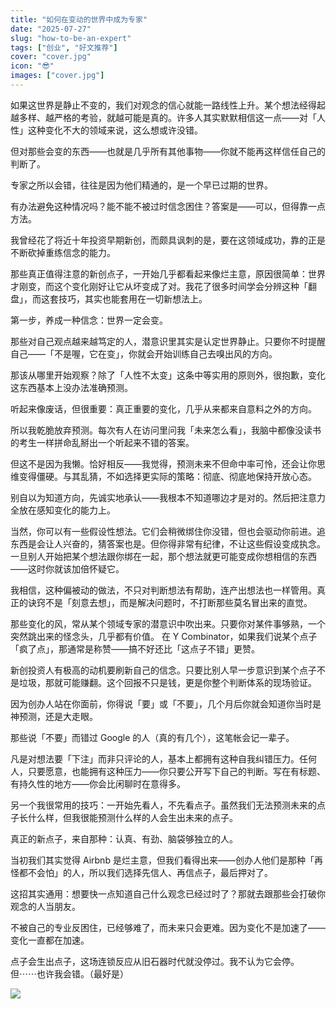 ```yaml
---
title: "如何在变动的世界中成为专家"
date: "2025-07-27"
slug: "how-to-be-an-expert"
tags: ["创业", "好文推荐"]
cover: "cover.jpg"
icon: "😎"
images: ["cover.jpg"]
---
```

如果这世界是静止不变的，我们对观念的信心就能一路线性上升。某个想法经得起越多样、越严格的考验，就越可能是真的。许多人其实默默相信这一点——对「人性」这种变化不大的领域来说，这么想或许没错。



但对那些会变的东西——也就是几乎所有其他事物——你就不能再这样信任自己的判断了。



专家之所以会错，往往是因为他们精通的，是一个早已过期的世界。



有办法避免这种情况吗？能不能不被过时信念困住？答案是——可以，但得靠一点方法。



我曾经花了将近十年投资早期新创，而颇具讽刺的是，要在这领域成功，靠的正是不断砍掉重练信念的能力。



那些真正值得注意的新创点子，一开始几乎都看起来像烂主意，原因很简单：世界才刚变，而这个变化刚好让它从坏变成了对。我花了很多时间学会分辨这种「翻盘」，而这套技巧，其实也能套用在一切新想法上。



第一步，养成一种信念：世界一定会变。



那些对自己观点越来越笃定的人，潜意识里其实是认定世界静止。只要你不时提醒自己——「不是喔，它在变」，你就会开始训练自己去嗅出风的方向。



那该从哪里开始观察？除了「人性不太变」这条中等实用的原则外，很抱歉，变化这东西基本上没办法准确预测。



听起来像废话，但很重要：真正重要的变化，几乎从来都来自意料之外的方向。



所以我乾脆放弃预测。每次有人在访问里问我「未来怎么看」，我脑中都像没读书的考生一样拼命乱掰出一个听起来不错的答案。



但这不是因为我懒。恰好相反——我觉得，预测未来不但命中率可怜，还会让你思维变得僵硬。与其乱猜，不如选择更实际的策略：彻底、彻底地保持开放心态。



别自以为知道方向，先诚实地承认——我根本不知道哪边才是对的。然后把注意力全放在感知变化的能力上。



当然，你可以有一些假设性想法。它们会稍微绑住你没错，但也会驱动你前进。追东西是会让人兴奋的，猜答案也是。但你得非常有纪律，不让这些假设变成执念。
一旦别人开始把某个想法跟你绑在一起，那个想法就更可能变成你想相信的东西——这时你就该加倍怀疑它。



我相信，这种偏被动的做法，不只对判断想法有帮助，连产出想法也一样管用。真正的诀窍不是「刻意去想」，而是解决问题时，不打断那些莫名冒出来的直觉。



那些变化的风，常从某个领域专家的潜意识中吹出来。只要你对某件事够熟，一个突然跳出来的怪念头，几乎都有价值。
在 Y Combinator，如果我们说某个点子「疯了点」，那通常是称赞——搞不好还比「这点子不错」更赞。



新创投资人有极高的动机要刷新自己的信念。只要比别人早一步意识到某个点子不是垃圾，那就可能赚翻。这个回报不只是钱，更是你整个判断体系的现场验证。



因为创办人站在你面前，你得说「要」或「不要」，几个月后你就会知道你当时是神预测，还是大走眼。



那些说「不要」而错过 Google 的人（真的有几个），这笔帐会记一辈子。



凡是对想法要「下注」而非只评论的人，基本上都拥有这种自我纠错压力。任何人，只要愿意，也能拥有这种压力——你只要公开写下自己的判断。写在有标题、有持久性的地方——你会比闲聊时在意得多。



另一个我很常用的技巧：一开始先看人，不先看点子。虽然我们无法预测未来的点子长什么样，但我很能预测什么样的人会生出未来的点子。



真正的新点子，来自那种：认真、有劲、脑袋够独立的人。



当初我们其实觉得 Airbnb 是烂主意，但我们看得出来——创办人他们是那种「再怪都不会怕」的人，所以我们选择先信人、再信点子，最后押对了。



这招其实通用：想要快一点知道自己什么观念已经过时了？那就去跟那些会打破你观念的人当朋友。



不被自己的专业反困住，已经够难了，而未来只会更难。因为变化不是加速了——变化一直都在加速。



点子会生出点子，这场连锁反应从旧石器时代就没停过。我不认为它会停。
但⋯⋯也许我会错。（最好是）




![](https://prod-files-secure.s3.us-west-2.amazonaws.com/112d0858-5090-4d34-a606-b75eb8d65fd2/46476355-9cf3-4e99-9b7a-3531bc426380/1000202064.png?X-Amz-Algorithm=AWS4-HMAC-SHA256&X-Amz-Content-Sha256=UNSIGNED-PAYLOAD&X-Amz-Credential=ASIAZI2LB466Y4H2YY2S%2F20251015%2Fus-west-2%2Fs3%2Faws4_request&X-Amz-Date=20251015T204710Z&X-Amz-Expires=3600&X-Amz-Security-Token=IQoJb3JpZ2luX2VjENT%2F%2F%2F%2F%2F%2F%2F%2F%2F%2FwEaCXVzLXdlc3QtMiJIMEYCIQDxxW8rGCjlDbglltNKF8WofUHWDFrpXdDI4g%2BRtsMdewIhAIDP3ab%2B3iY2QbNh7i3YvWzzIAK8fEIHQiKmMdBCmPHqKv8DCH0QABoMNjM3NDIzMTgzODA1IgzrrVrztYO70BaiTxgq3APDle9kqMJ060MyvhNZ%2BN2NmfwyFVFFikmqhEEL60XjPwXOhfDKpyAtGpYiSFL5p1m%2FQqO2MtWbRFI%2FUyV4mnndQzu6dGq7QLVhz8RSJJEh1OcFJve1hTfLYkKQAiNAHz5eEI65dAT7ta%2FJNCddO1Hn6m%2FUggKF4r6RgJDEYJKFkEXItPHxIIPEp%2BayoqKPFMbx7mQvRDn7Bctbb6xv%2B9SRM2WbCBeFG6LIqJXWHt0ouG%2BQRCojZGvQRNr0%2BG82FU1ICmXE9keA7yZOd8rqpqqxx92px6OVBBTGuDCLMYymOH9mqLop6MBEmreHhoLfj494b7WvY1pP4UKMuGbzr52%2BrGebQUXRL7aBnO8eVdqXI6p3nQ2YBTA0hV6do7lTwy4lTU9FIND37Yix%2B1lzIP9k1muCrw8hwm%2BZlFTTVt%2BrLWg9xvC44OIujB9j6vPI2RwjKaQQhi56nB02iythWOGXSa2g9DIKyHPK2%2BAUUAGfkcM7c3hPhqpRU0tLCx9qn2zXcYFdj9fvL%2BqmmMsuTZ0xIZ8QwlhX1WHB0yIOEj4CGxV6ct3xAC2uxLEaZ4vOSL2aRXAa%2BbmK%2B6xUQEEeCOEMDE3hGXFJmVHBRZavxjn%2FkwSUDJgtPL1pGE8d9zDY7b%2FHBjqkAWcVYP3puGjsMCu8IYS%2B1pizUX2jIXg8iS0ekdt21oidk4JmkRzRAZrJLpK5C68XxX88aJICoLxR1N2xAv%2Buddg1ZEAkaGMAXNQvr%2ByV9rooUF3KQGheKi%2FWHboAz64wtgEf9993%2FWr87XxQnk5UH1ZKHN1RXnFpYZ117GNhzDRU3xuxTFD7sKBI0hZ7Kt6G0M%2F3CZKa2FB0dqd05F9cCxAzLFNv&X-Amz-Signature=27c335cd531abae7b52cc8dba930490338646bfcc2e6607c8e48717f0da11ead&X-Amz-SignedHeaders=host&x-amz-checksum-mode=ENABLED&x-id=GetObject)

